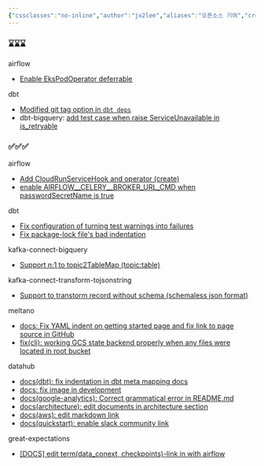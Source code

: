 ```yaml
---
{"cssclasses":"no-inline","author":"jx2lee","aliases":"오픈소스 기여","created":"2024-06-23T15:41:23.000+09:00","last-updated":"2024-06-23 22:17","tags":["\bopensource"],"dg-publish":true,"dg-home-link":false,"dg-show-local-graph":false,"dg-show-backlinks":false,"dg-show-toc":false,"dg-show-inline-title":false,"dg-show-file-tree":false,"dg-enable-search":true,"dg-link-preview":false,"dg-show-tags":false,"dg-pass-frontmatter":true,"permalink":"/etc/__/opensource-contributions/","dgPassFrontmatter":true,"dgEnableSearch":true,"noteIcon":""}
---
```



### ⌛️⌛️⌛️


airflow
- [Enable EksPodOperator deferrable](https://github.com/apache/airflow/pull/41380)

dbt
- [Modified git tag option in `dbt deps`](https://github.com/dbt-labs/dbt-core/pull/10398)
- dbt-bigquery: [add test case when raise ServiceUnavailable in is_retryable](https://github.com/dbt-labs/dbt-bigquery/pull/1224)


### ✅✅✅

airflow
- [Add CloudRunServiceHook and operator (create)](https://github.com/apache/airflow/pull/40008)
- [enable AIRFLOW\__CELERY\__BROKER_URL_CMD when passwordSecretName is true](https://github.com/apache/airflow/pull/40270)

dbt
- [Fix configuration of turning test warnings into failures](https://github.com/dbt-labs/dbt-core/pull/9347)
- [Fix package-lock file's bad indentation](https://github.com/dbt-labs/dbt-core/pull/9341)

kafka-connect-bigquery
- [Support n:1 to topic2TableMap (topic:table)](https://github.com/confluentinc/kafka-connect-bigquery/pull/361)

kafka-connect-transform-tojsonstring
- [Support to transtorm record without schema (schemaless json format)](https://github.com/an0r0c/kafka-connect-transform-tojsonstring/pull/18)

meltano
- [docs: Fix YAML indent on getting started page and fix link to page source in GitHub](https://github.com/meltano/meltano/pull/7187)
- [fix(cli): working GCS state backend properly when any files were located in root bucket](https://github.com/meltano/meltano/pull/8648)

datahub
- [docs(dbt): fix indentation in dbt meta mapping docs](https://github.com/datahub-project/datahub/pull/7045)
- [docs: fix image in development](https://github.com/datahub-project/datahub/pull/7637)
- [docs(google-analytics): Correct grammatical error in README.md](https://github.com/datahub-project/datahub/pull/6870)
- [docs(architecture): edit documents in architecture section](https://github.com/datahub-project/datahub/pull/6798)
- [docs(aws): edit markdown link](https://github.com/datahub-project/datahub/pull/6706)
- [docs(quickstart): enable slack community link](https://github.com/datahub-project/datahub/pull/6209)

great-expectations
- [[DOCS] edit term(data_conext, checkpoints)-link in with airflow](https://github.com/great-expectations/great_expectations/pull/6646)